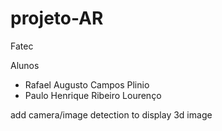 # projeto-AR
 Fatec

Alunos
- Rafael Augusto Campos Plinio
- Paulo Henrique Ribeiro Lourenço


add camera/image detection to display 3d image
